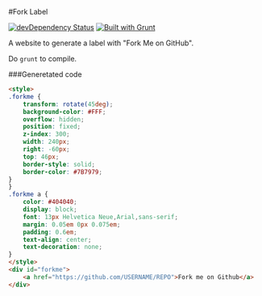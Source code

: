 #Fork Label

[![devDependency Status](https://david-dm.org/cedced19/fork-label/dev-status.svg)](https://david-dm.org/cedced19/fork-label#info=devDependencies)
[![Built with Grunt](https://cdn.gruntjs.com/builtwith.png)](http://gruntjs.com/)

A website to generate a label with "Fork Me on GitHub".

Do `grunt` to compile.

###Generetated code

```html
<style>
.forkme {
    transform: rotate(45deg);
    background-color: #FFF;
    overflow: hidden;
    position: fixed;
    z-index: 300;
    width: 240px;
    right: -60px;
    top: 46px;
    border-style: solid;
    border-color: #7B7979;
}
}
.forkme a {
    color: #404040;
    display: block;
    font: 13px Helvetica Neue,Arial,sans-serif;
    margin: 0.05em 0px 0.075em;
    padding: 0.6em;
    text-align: center;
    text-decoration: none;
}
</style>
<div id="forkme">
    <a href="https://github.com/USERNAME/REPO">Fork me on Github</a>
</div>
```